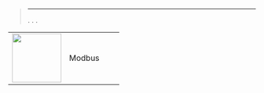 
>****
>. . .
> [](https://market.jeedom.com/index.php?v=d&p=market&type=plugin&categorie=modbus) 


| | | | |
|--- | --- | --- | ---|
|<img src="./beta/._icon.png" class="pluginLogo" width="100" />|Modbus|<br/>|[](./beta/index.md)<br/>[](https://market.jeedom.com/index.php?v=d&p=market_display&id=4267)<br/>[](./beta/changelog.md)|
